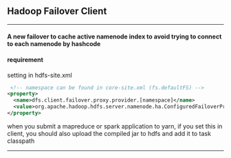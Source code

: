 ## Hadoop Failover Client

----

#### A new failover to cache active namenode index to avoid trying to connect to each namenode by hashcode

#### requirement
setting in hdfs-site.xml
```xml
 <!-- namespace can be found in core-site.xml (fs.defaultFS) -->
<property>
  <name>dfs.client.failover.proxy.provider.[namespace]</name>
  <value>org.apache.hadoop.hdfs.server.namenode.ha.ConfiguredFailoverProxyProviderCached</value>
</property>
```
when you submit a mapreduce or spark application to yarn, if you set this in client, you should also upload the compiled jar to hdfs and add it to task classpath

----